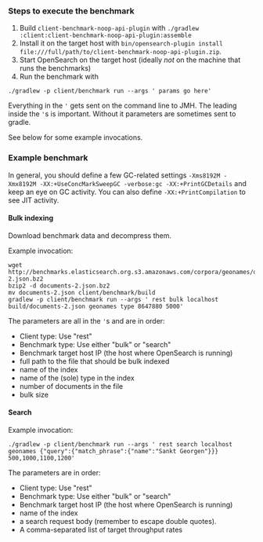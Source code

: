 ### Steps to execute the benchmark

1. Build `client-benchmark-noop-api-plugin` with `./gradlew :client:client-benchmark-noop-api-plugin:assemble`
2. Install it on the target host with `bin/opensearch-plugin install file:///full/path/to/client-benchmark-noop-api-plugin.zip`.
3. Start OpenSearch on the target host (ideally *not* on the machine
that runs the benchmarks)
4. Run the benchmark with
```
./gradlew -p client/benchmark run --args ' params go here'
```

Everything in the `'` gets sent on the command line to JMH. The leading ` `
inside the `'`s is important. Without it parameters are sometimes sent to
gradle.

See below for some example invocations.

### Example benchmark

In general, you should define a few GC-related settings `-Xms8192M -Xmx8192M -XX:+UseConcMarkSweepGC -verbose:gc -XX:+PrintGCDetails` and keep an eye on GC activity. You can also define `-XX:+PrintCompilation` to see JIT activity.

#### Bulk indexing

Download benchmark data and decompress them.

Example invocation:

```
wget http://benchmarks.elasticsearch.org.s3.amazonaws.com/corpora/geonames/documents-2.json.bz2
bzip2 -d documents-2.json.bz2
mv documents-2.json client/benchmark/build
gradlew -p client/benchmark run --args ' rest bulk localhost build/documents-2.json geonames type 8647880 5000'
```

The parameters are all in the `'`s and are in order:

* Client type: Use "rest"
* Benchmark type: Use either "bulk" or "search"
* Benchmark target host IP (the host where OpenSearch is running)
* full path to the file that should be bulk indexed
* name of the index
* name of the (sole) type in the index
* number of documents in the file
* bulk size


#### Search

Example invocation:

```
./gradlew -p client/benchmark run --args ' rest search localhost geonames {"query":{"match_phrase":{"name":"Sankt Georgen"}}} 500,1000,1100,1200'
```

The parameters are in order:

* Client type: Use "rest"
* Benchmark type: Use either "bulk" or "search"
* Benchmark target host IP (the host where OpenSearch is running)
* name of the index
* a search request body (remember to escape double quotes).
* A comma-separated list of target throughput rates
